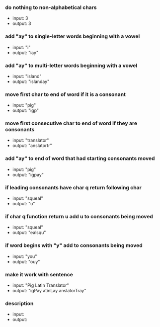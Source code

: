 ### do nothing to non-alphabetical chars
* input: 3
* output: 3

### add "ay" to single-letter words beginning with a vowel
* input: "i"
* output: "iay"

### add "ay" to multi-letter words beginning with a vowel
* input: "island"
* output: "islanday"

### move first char to end of word if it is a consonant
* input: "pig"
* output: "igp"

### move first consecutive char to end of word if they are consonants
* input: "translator"
* output: "anslatortr"

### add "ay" to end of word that had starting consonants moved
* input: "pig"
* output: "igpay"

### if leading consonants have char q return following char
* input: "squeal"
* output: "u"

### if char q function return u add u to consonants being moved
* input: "squeal"
* output: "ealsqu"

### if word begins with "y" add to consonants being moved
* input: "you"
* output: "ouy"

### make it work with sentence
* input: "Pig Latin Translator"
* output: "igPay atinLay anslatorTray"

### description
* input:
* output:

